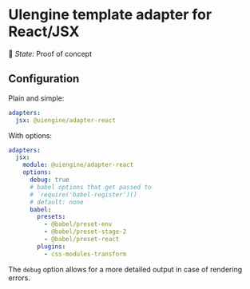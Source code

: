 # UIengine template adapter for React/JSX

🚦 *State:* Proof of concept

## Configuration

Plain and simple:

```yaml
adapters:
  jsx: @uiengine/adapter-react
```

With options:

```yaml
adapters:
  jsx:
    module: @uiengine/adapter-react
    options:
      debug: true
      # babel options that get passed to
      # `require('babel-register')()
      # default: none
      babel:
        presets:
          - @babel/preset-env
          - @babel/preset-stage-2
          - @babel/preset-react
        plugins:
          - css-modules-transform
```

The `debug` option allows for a more detailed output in case of rendering errors.
